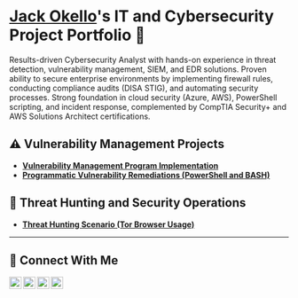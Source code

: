 # <a href="https://www.linkedin.com/in/jack-okello/">Jack Okello</a>'s IT and Cybersecurity Project Portfolio 🔐

Results-driven Cybersecurity Analyst with hands-on experience in threat detection, vulnerability management, SIEM, and EDR solutions. Proven ability to secure enterprise environments by implementing firewall rules, conducting compliance audits (DISA STIG), and automating security processes. Strong foundation in cloud security (Azure, AWS), PowerShell scripting, and incident response, complemented by CompTIA Security+ and AWS Solutions Architect certifications.


## ⚠️ Vulnerability Management Projects

- **[Vulnerability Management Program Implementation](https://github.com/jackokello/Vulnerability-Management-Program)**
- **[Programmatic Vulnerability Remediations (PowerShell and BASH)](https://github.com/jackokello/Programmatic-Vulnerability-Remediations)**

## 🚨 Threat Hunting and Security Operations

- **[Threat Hunting Scenario (Tor Browser Usage)](https://github.com/jackokello/threat-hunting-scenario-tor)**

<hr/>

## 🤳 Connect With Me

[<img align="left" alt="___________ | YouTube" width="22px" src="https://cdn.jsdelivr.net/npm/simple-icons@v3/icons/youtube.svg" />][youtube]
[<img align="left" alt="___________ | Twitter" width="22px" src="https://cdn.jsdelivr.net/npm/simple-icons@v3/icons/twitter.svg" />][twitter]
[<img align="left" alt="jack-okello | LinkedIn" width="22px" src="https://cdn.jsdelivr.net/npm/simple-icons@v3/icons/linkedin.svg" />][linkedin]
[<img align="left" alt="___________ | Instagram" width="22px" src="https://cdn.jsdelivr.net/npm/simple-icons@v3/icons/instagram.svg" />][instagram]

[twitter]: https://twitter.com/___________
[youtube]: https://www.youtube.com/c/___________
[instagram]: https://www.instagram.com/___________
[linkedin]: https://linkedin.com/in/jack-okello

<!--
<img width="35" alt="image" src="https://github.com/user-attachments/assets/2f41c7cd-5ea8-4475-b451-a37161b6c3fb"> 
<img width="35" alt="image" src="https://github.com/user-attachments/assets/77649969-9910-4994-8b96-74a116cfb2a8">
-->
